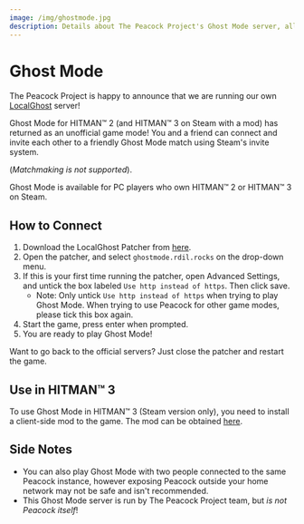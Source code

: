 ```yaml
---
image: /img/ghostmode.jpg
description: Details about The Peacock Project's Ghost Mode server, allowing players to use the now-scrapped game mode.
---
```


# Ghost Mode

The Peacock Project is happy to announce that we are running our own [LocalGhost](https://gitlab.com/grappigegovert/LocalGhost) server!

Ghost Mode for HITMAN™ 2 (and HITMAN™ 3 on Steam with a mod) has returned as an unofficial game mode! You and a friend can connect and invite each other to a friendly Ghost Mode match using Steam's invite system.

(_Matchmaking is not supported_).

Ghost Mode is available for PC players who own HITMAN™ 2 or HITMAN™ 3 on Steam.

## How to Connect

1. Download the LocalGhost Patcher from [here](https://gitlab.com/grappigegovert/localghost/-/jobs/artifacts/master/download?job=build_patcher).
2. Open the patcher, and select `ghostmode.rdil.rocks` on the drop-down menu.
3. If this is your first time running the patcher, open Advanced Settings, and untick the box labeled `Use http instead of https`. Then click save.
    - Note: Only untick `Use http instead of https` when trying to play Ghost Mode. When trying to use Peacock for other game modes, please tick this box again.
4. Start the game, press enter when prompted.
5. You are ready to play Ghost Mode!

Want to go back to the official servers? Just close the patcher and restart the game.

## Use in HITMAN™ 3

To use Ghost Mode in HITMAN™ 3 (Steam version only), you need to install a client-side mod to the game. The mod can be obtained [here](https://www.nexusmods.com/hitman3/mods/260).

## Side Notes

-   You can also play Ghost Mode with two people connected to the same Peacock instance, however exposing Peacock outside your home network may not be safe and isn't recommended.
-   This Ghost Mode server is run by The Peacock Project team, but _is not Peacock itself_!
